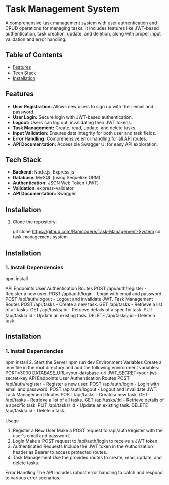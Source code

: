 # Task Management System

A comprehensive task management system with user authentication and CRUD operations for managing tasks. It includes features like JWT-based authentication, task creation, update, and deletion, along with proper input validation and error handling.

## Table of Contents
- [Features](#features)
- [Tech Stack](#tech-stack)
- [Installation](#installation)

## Features
- **User Registration:** Allows new users to sign up with their email and password.
- **User Login:** Secure login with JWT-based authentication.
- **Logout:** Users can log out, invalidating their JWT tokens.
- **Task Management:** Create, read, update, and delete tasks.
- **Input Validation:** Ensures data integrity for both user and task fields.
- **Error Handling:** Comprehensive error handling for all API routes.
- **API Documentation:** Accessible Swagger UI for easy API exploration.

## Tech Stack
- **Backend:** Node.js, Express.js
- **Database:** MySQL (using Sequelize ORM)
- **Authentication:** JSON Web Token (JWT)
- **Validation:** express-validator
- **API Documentation:** Swagger

## Installation

1. Clone the repository:

   git clone https://github.com/Ramcodere/Task-Management-System
   cd task-management-system

## Installation

### 1. Install Dependencies

npm install

API Endpoints
User Authentication Routes
POST /api/auth/register - Register a new user.
POST /api/auth/login - Login with email and password.
POST /api/auth/logout - Logout and invalidate JWT.
Task Management Routes
POST /api/tasks - Create a new task.
GET /api/tasks - Retrieve a list of all tasks.
GET /api/tasks/:id - Retrieve details of a specific task.
PUT /api/tasks/:id - Update an existing task.
DELETE /api/tasks/:id - Delete a task

## Installation

### 1. Install Dependencies
npm install
2. Start the Server
npm run dev
Environment Variables
Create a .env file in the root directory and add the following environment variables:
PORT=3000
DATABASE_URL=your-database-url
JWT_SECRET=your-jwt-secret-key
API Endpoints
User Authentication Routes
POST /api/auth/register - Register a new user.
POST /api/auth/login - Login with email and password.
POST /api/auth/logout - Logout and invalidate JWT.
Task Management Routes
POST /api/tasks - Create a new task.
GET /api/tasks - Retrieve a list of all tasks.
GET /api/tasks/:id - Retrieve details of a specific task.
PUT /api/tasks/:id - Update an existing task.
DELETE /api/tasks/:id - Delete a task.

Usage
1. Register a New User
Make a POST request to /api/auth/register with the user's email and password.
2. Login
Make a POST request to /api/auth/login to receive a JWT token.
3. Authenticated Requests
Include the JWT token in the Authorization header as Bearer <token> to access protected routes.
4. Task Management
Use the provided routes to create, read, update, and delete tasks.

Error Handling
The API includes robust error handling to catch and respond to various error scenarios.


